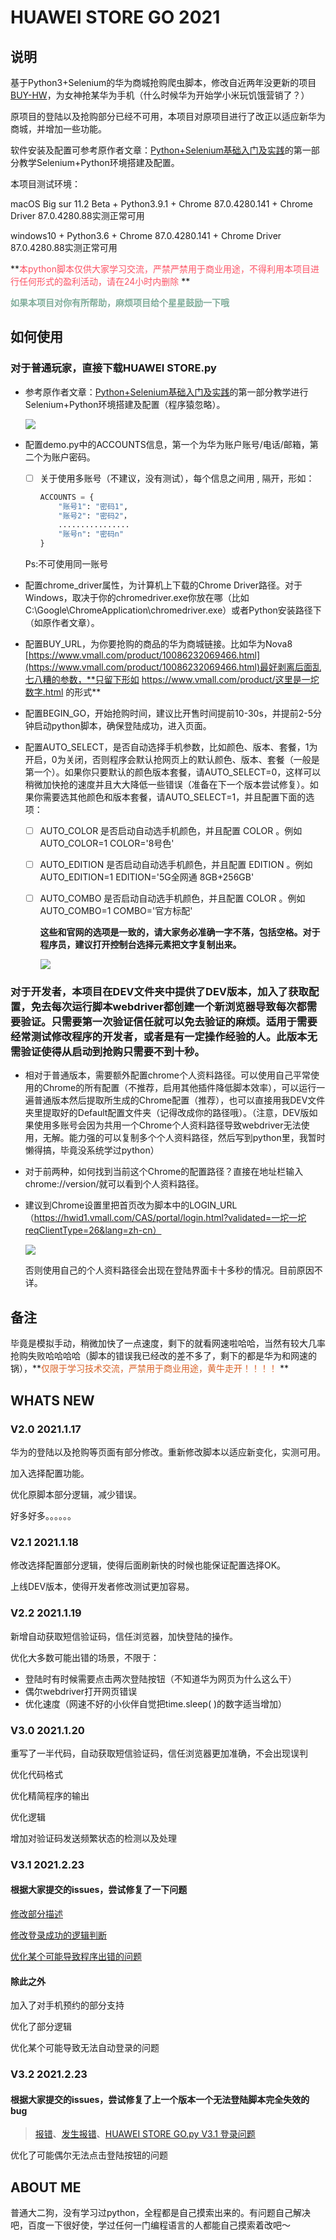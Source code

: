 # HUAWEI STORE GO 2021

## 说明
基于Python3+Selenium的华为商城抢购爬虫脚本，修改自近两年没更新的项目[BUY-HW](https://github.com/wfdubowen/BUY-HW)，为女神抢某华为手机（什么时候华为开始学小米玩饥饿营销了？）

原项目的登陆以及抢购部分已经不可用，本项目对原项目进行了改正以适应新华为商城，并增加一些功能。

软件安装及配置可参考原作者文章：[Python+Selenium基础入门及实践](https://www.jianshu.com/p/1531e12f8852)的第一部分教学Selenium+Python环境搭建及配置。

本项目测试环境：

macOS Big sur 11.2 Beta + Python3.9.1 + Chrome  87.0.4280.141 + Chrome Driver  87.0.4280.88实测正常可用

windows10 + Python3.6 + Chrome  87.0.4280.141 + Chrome Driver  87.0.4280.88实测正常可用

**<font color=#FD5365>本python脚本仅供大家学习交流，严禁严禁用于商业用途，不得利用本项目进行任何形式的盈利活动，请在24小时内删除</font>   **

<font color=#82AE9C>**如果本项目对你有所帮助，麻烦项目给个星星鼓励一下哦**</font> 



## 如何使用

### 对于普通玩家，直接下载HUAWEI STORE.py

- 参考原作者文章：[Python+Selenium基础入门及实践](https://www.jianshu.com/p/1531e12f8852)的第一部分教学进行Selenium+Python环境搭建及配置（程序猿忽略）。

  ![](PY.png)

  

- 配置demo.py中的ACCOUNTS信息，第一个为华为账户账号/电话/邮箱，第二个为账户密码。

  - [ ] 关于使用多账号（不建议，没有测试），每个信息之间用  ,  隔开，形如：

    ```python
    ACCOUNTS = {
        "账号1": "密码1",
        "账号2": "密码2"，
        ................
        "账号n": "密码n"
    }
    ```

    

  Ps:不可使用同一账号

- 配置chrome_driver属性，为计算机上下载的Chrome Driver路径。对于Windows，取决于你的chromedriver.exe你放在哪（比如C:\Google\ChromeApplication\chromedriver.exe）或者Python安装路径下（如原作者文章）。

- 配置BUY_URL，为你要抢购的商品的华为商城链接。比如华为Nova8 [https://www.vmall.com/product/10086232069466.html](https://www.vmall.com/product/10086232069466.html)最好剥离后面乱七八糟的参数，**只留下形如 https://www.vmall.com/product/这里是一坨数字.html 的形式**

- 配置BEGIN_GO，开始抢购时间，建议比开售时间提前10-30s，并提前2-5分钟启动python脚本，确保登陆成功，进入页面。

- 配置AUTO_SELECT，是否自动选择手机参数，比如颜色、版本、套餐，1为开启，0为关闭，否则程序会默认抢网页上的默认颜色、版本、套餐（一般是第一个）。如果你只要默认的颜色版本套餐，请AUTO_SELECT=0，这样可以稍微加快抢的速度并且大大降低一些错误（准备在下一个版本尝试修复）。如果你需要选其他颜色和版本套餐，请AUTO_SELECT=1，并且配置下面的选项：

  - [ ] AUTO_COLOR 是否启动自动选手机颜色，并且配置 COLOR 。例如 AUTO_COLOR=1    COLOR='8号色'

  - [ ] AUTO_EDITION 是否启动自动选手机颜色，并且配置 EDITION 。例如 AUTO_EDITION=1    EDITION='5G全网通 8GB+256GB'

  - [ ] AUTO_COMBO 是否启动自动选手机颜色，并且配置 COLOR 。例如 AUTO_COMBO=1    COMBO='官方标配'

    **这些和官网的选项是一致的，请大家务必准确一字不落，包括空格。对于程序员，建议打开控制台选择元素把文字复制出来。**

    ![](STORE.png)

### 对于开发者，本项目在DEV文件夹中提供了DEV版本，加入了获取配置，免去每次运行脚本webdriver都创建一个新浏览器导致每次都需要验证。只需要第一次验证信任就可以免去验证的麻烦。适用于需要经常测试修改程序的开发者，或者是有一定操作经验的人。此版本无需验证使得从启动到抢购只需要不到十秒。

- 相对于普通版本，需要额外配置chrome个人资料路径。可以使用自己平常使用的Chrome的所有配置（不推荐，启用其他插件降低脚本效率），可以运行一遍普通版本然后提取所生成的Chrome配置（推荐），也可以直接用我DEV文件夹里提取好的Default配置文件夹（记得改成你的路径哦）。（注意，DEV版如果使用多账号会因为共用一个Chrome个人资料路径导致webdriver无法使用，无解。能力强的可以复制多个个人资料路径，然后写到python里，我暂时懒得搞，毕竟没系统学过python）

- 对于前两种，如何找到当前这个Chrome的配置路径？直接在地址栏输入chrome://version/就可以看到个人资料路径。

- 建议到Chrome设置里把首页改为脚本中的LOGIN_URL（https://hwid1.vmall.com/CAS/portal/login.html?validated=一坨一坨reqClientType=26&lang=zh-cn）

  ![](DEV/configuration.png)
  
  否则使用自己的个人资料路径会出现在登陆界面卡十多秒的情况。目前原因不详。
  
  

## 备注

毕竟是模拟手动，稍微加快了一点速度，剩下的就看网速啦哈哈，当然有较大几率抢购失败哈哈哈哈（脚本的错误我已经改的差不多了，剩下的都是华为和网速的锅），**<font color=#D96126>仅限于学习技术交流，严禁用于商业用途，黄牛走开！！！！</font> **



## WHATS NEW

### V2.0 2021.1.17

华为的登陆以及抢购等页面有部分修改。重新修改脚本以适应新变化，实测可用。

加入选择配置功能。

优化原脚本部分逻辑，减少错误。

好多好多。。。。。。

### V2.1 2021.1.18

修改选择配置部分逻辑，使得后面刷新快的时候也能保证配置选择OK。

上线DEV版本，使得开发者修改测试更加容易。

### V2.2 2021.1.19

新增自动获取短信验证码，信任浏览器，加快登陆的操作。

优化大多数可能出错的场景，不限于：

- 登陆时有时候需要点击两次登陆按钮（不知道华为网页为什么这么干）
- 偶尔webdriver打开网页错误
- 优化速度（网速不好的小伙伴自觉把time.sleep( )的数字适当增加）

### V3.0 2021.1.20

重写了一半代码，自动获取短信验证码，信任浏览器更加准确，不会出现误判

优化代码格式

优化精简程序的输出

优化逻辑

增加对验证码发送频繁状态的检测以及处理

### V3.1 2021.2.23

#### 根据大家提交的issues，尝试修复了一下问题

[修改部分描述](https://github.com/XYZliang/HUAWEI-STORE-GO/issues/1#issuecomment-784008134)

[修改登录成功的逻辑判断](https://github.com/XYZliang/HUAWEI-STORE-GO/issues/1#issuecomment-774577550)

[优化某个可能导致程序出错的问题](https://github.com/XYZliang/HUAWEI-STORE-GO/issues/3#issuecomment-784001794)

#### 除此之外

加入了对手机预约的部分支持

优化了部分逻辑

优化某个可能导致无法自动登录的问题

### V3.2 2021.2.23

#### 根据大家提交的issues，尝试修复了上一个版本一个无法登陆脚本完全失效的bug

> [报错](https://github.com/XYZliang/HUAWEI-STORE-GO/issues/5)、[发生报错](https://github.com/XYZliang/HUAWEI-STORE-GO/issues/6)、[HUAWEI STORE GO.py V3.1 登录问题](https://github.com/XYZliang/HUAWEI-STORE-GO/issues/7)

优化了可能偶尔无法点击登陆按钮的问题



## ABOUT ME

普通大二狗，没有学习过python，全程都是自己摸索出来的。有问题自己解决吧，百度一下很好使，学过任何一门编程语言的人都能自己摸索着改吧～
